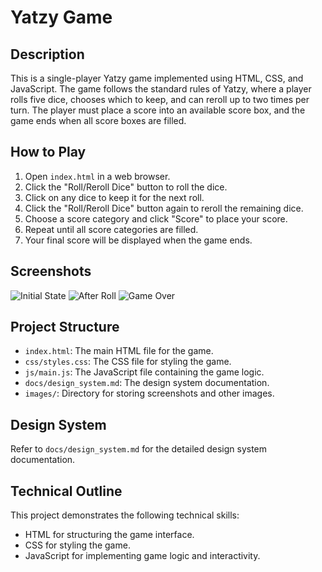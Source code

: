 # Yatzy Game

## Description

This is a single-player Yatzy game implemented using HTML, CSS, and JavaScript. The game follows the standard rules of Yatzy, where a player rolls five dice, chooses which to keep, and can reroll up to two times per turn. The player must place a score into an available score box, and the game ends when all score boxes are filled.

## How to Play

1. Open `index.html` in a web browser.
2. Click the "Roll/Reroll Dice" button to roll the dice.
3. Click on any dice to keep it for the next roll.
4. Click the "Roll/Reroll Dice" button again to reroll the remaining dice.
5. Choose a score category and click "Score" to place your score.
6. Repeat until all score categories are filled.
7. Your final score will be displayed when the game ends.

## Screenshots

![Initial State](images/initial_state.png)
![After Roll](images/after_roll.png)
![Game Over](images/game_over.png)

## Project Structure

- `index.html`: The main HTML file for the game.
- `css/styles.css`: The CSS file for styling the game.
- `js/main.js`: The JavaScript file containing the game logic.
- `docs/design_system.md`: The design system documentation.
- `images/`: Directory for storing screenshots and other images.

## Design System

Refer to `docs/design_system.md` for the detailed design system documentation.

## Technical Outline

This project demonstrates the following technical skills:
- HTML for structuring the game interface.
- CSS for styling the game.
- JavaScript for implementing game logic and interactivity.